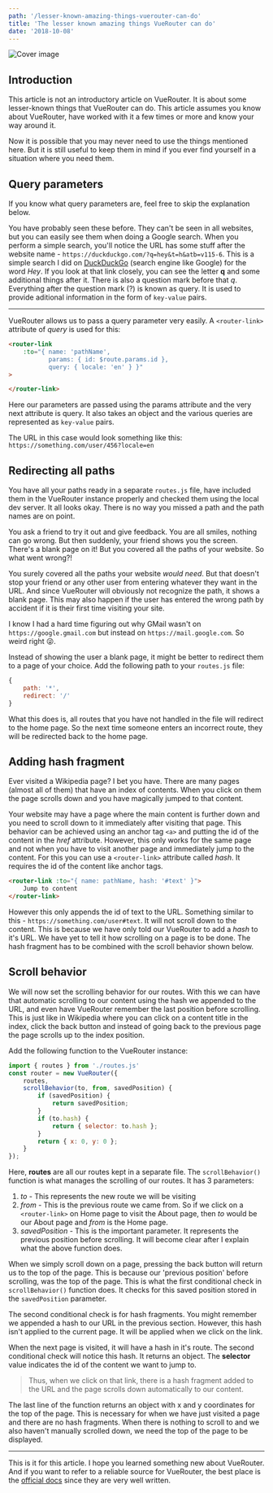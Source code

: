 ```yaml
---
path: '/lesser-known-amazing-things-vuerouter-can-do'
title: 'The lesser known amazing things VueRouter can do'
date: '2018-10-08'
---
```


![Cover image](https://thepracticaldev.s3.amazonaws.com/i/7de1jb1xllvfriiks5si.JPG)

## Introduction
This article is not an introductory article on VueRouter. It is about some lesser-known things that VueRouter can do. This article assumes you know about VueRouter, have worked with it a few times or more and know your way around it. 

Now it is possible that you may never need to use the things mentioned here. But it is still useful to keep them in mind if you ever find yourself in a situation where you need them.

## Query parameters

If you know what query parameters are, feel free to skip the explanation below.

You have probably seen these before. They can't be seen in all websites, but you can easily see them when doing a Google search. When you perform a simple search, you'll notice the URL has some stuff after the website name - `https://duckduckgo.com/?q=hey&t=h&atb=v115-6`. This is a simple search I did on [DuckDuckGo](https://duckduckgo.com/) (search engine like Google) for the word *Hey*. If you look at that link closely, you can see the letter **q** and some additional things after it. There is also a question mark before that *q*. Everything after the question mark (?) is known as query. It is used to provide aditional information in the form of  `key-value` pairs. 

---

VueRouter allows us to pass a query parameter very easily. A `<router-link>` attribute of *query* is used for this:

```html
<router-link 
	:to="{ name: 'pathName', 
    	   params: { id: $route.params.id }, 
           query: { locale: 'en' } }"
>

</router-link>
```

Here our parameters are passed using the params attribute and the very next attribute is query. It also takes an object and the various queries are represented as `key-value` pairs. 

The URL in this case would look something like this: `https://something.com/user/456?locale=en`

## Redirecting all paths

You have all your paths ready in a separate `routes.js` file, have included them in the VueRouter instance properly and checked them using the local dev server. It all looks okay. There is no way you missed a path and the path names are on point.

You ask a friend to try it out and give feedback. You are all smiles, nothing can go wrong. But then suddenly, your friend shows you the screen. There's a blank page on it! But you covered all the paths of your website. So what went wrong?!

You surely covered all the paths your website *would need*. But that doesn't stop your friend or any other user from entering whatever they want in the URL. And since VueRouter will obviously not recognize the path, it shows a blank page. This may also happen if the user has entered the wrong path by accident if it is their first time visiting your site.

I know I had a hard time figuring out why GMail wasn't on `https://google.gmail.com` but instead on `https://mail.google.com`. So weird right 😜. 

Instead of showing the user a blank page, it might be better to redirect them to a page of your choice. Add the following path to your `routes.js` file:

```javascript
{
	path: '*',
    redirect: '/'
}
```

What this does is, all routes that you have not handled in the file will redirect to the home page. So the next time someone enters an incorrect route, they will be redirected back to the home page.

## Adding hash fragment

Ever visited a Wikipedia page? I bet you have. There are many pages (almost all of them) that have an index of contents. When you click on them the page scrolls down and you have magically jumped to that content.

Your website may have a page where the main content is further down and you need to scroll down to it immediately after visiting that page. This behavior can be achieved using an anchor tag `<a>` and putting the id of the content in the *href* attribute. However, this only works for the same page and not when you have to visit another page and immediately jump to the content. For this you can use a `<router-link>` attribute called *hash*. It requires the id of the content like anchor tags. 

```html
<router-link :to="{ name: pathName, hash: '#text' }">
	Jump to content
</router-link>
```

However this only appends the id of text to the URL. Something similar to this - `https://something.com/user#text`. It will not scroll down to the content. This is because we have only told our VueRouter to add a *hash* to it's URL. We have yet to tell it how scrolling on a page is to be done. The hash fragment has to be combined with the scroll behavior shown below.

## Scroll behavior

We will now set the scrolling behavior for our routes. With this we can have that automatic scrolling to our content using the hash we appended to the URL, and even have VueRouter remember the last position before scrolling. This is just like in Wikipedia where you can click on a content title in the index, click the back button and instead of going back to the previous page the page scrolls up to the index position.

Add the following function to the VueRouter instance: 

```javascript
import { routes } from './routes.js'
const router = new VueRouter({
	routes,
    scrollBehavior(to, from, savedPosition) {
    	if (savedPosition) {
        	return savedPosition;
        }
        if (to.hash) {
        	return { selector: to.hash };
        }
        return { x: 0, y: 0 };
    }
});
```

Here, **routes** are all our routes kept in a separate file. The `scrollBehavior()` function is what manages the scrolling of our routes. It has 3 parameters:

1. *to* - This represents the new route we will be visiting
2. *from* - This is the previous route we came from. So if we click on a `<router-link>` on Home page to visit the About page, then *to* would be our About page and *from* is the Home page.
3. *savedPosition* - This is the important parameter. It represents the previous position before scrolling. It will become clear after I explain what the above function does.

When we simply scroll down on a page, pressing the back button will return us to the top of the page. This is because our 'previous position' before scrolling, was the top of the page. This is what the first conditional check in `scrollBehavior()` function does. It checks for this saved position stored in the `savedPosition` parameter. 

The second conditional check is for hash fragments. You might remember we appended a hash to our URL in the previous section. However, this hash isn't applied to the current page. It will be applied when we click on the link. 

When the next page is visited, it will have a hash in it's route. The second conditional check will notice this hash. It returns an object. The **selector** value indicates the id of the content we want to jump to. 

> Thus, when we click on that link, there is a hash fragment added to the URL and the page scrolls down automatically to our content. 

The last line of the function returns an object with x and y coordinates for the top of the page. This is necessary for when we have just visited a page and there are no hash fragments. When there is nothing to scroll to and we also haven't manually scrolled down, we need the top of the page to be displayed.

---

This is it for this article. I hope you learned something new about VueRouter. And if you want to refer to a reliable source for VueRouter, the best place is the [official docs](https://router.vuejs.org/) since they are very well written.